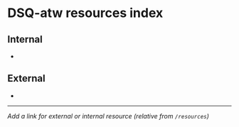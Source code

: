 # DSQ-atw resources index

## Internal

*

## External

*

------------------------------------------------------------------------

*Add a link for external or internal resource (relative from `/resources`)*
